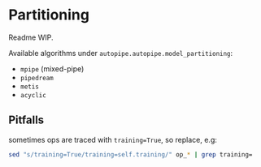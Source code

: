 # Partitioning
 Readme WIP.
 
 Available algorithms under `autopipe.autopipe.model_partitioning`:
 - `mpipe` (mixed-pipe)
 - `pipedream`
 - `metis`
 - `acyclic`
 
 ## Pitfalls
 sometimes ops are traced with `training=True`, so replace, e.g:
 
 ```bash
 sed "s/training=True/training=self.training/" op_* | grep training= 
```